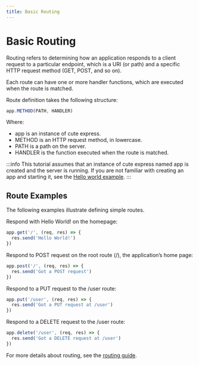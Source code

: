 ```yaml
---
title: Basic Routing
---
```


# Basic Routing

Routing refers to determining how an application responds to a client request to a particular endpoint, which is a URI (or path) and a specific HTTP request method (GET, POST, and so on).

Each route can have one or more handler functions, which are executed when the route is matched.

Route definition takes the following structure:

```js
app.METHOD(PATH, HANDLER)
```

Where:

- app is an instance of cute express.
- METHOD is an HTTP request method, in lowercase.
- PATH is a path on the server.
- HANDLER is the function executed when the route is matched.

:::info
This tutorial assumes that an instance of cute express named app is created and the server is running. If you are not familiar with creating an app and starting it, see the [Hello world example](./hello_world.md).
:::

## Route Examples

The following examples illustrate defining simple routes.

Respond with Hello World! on the homepage:

```js
app.get('/', (req, res) => {
  res.send('Hello World!')
})
```

Respond to POST request on the root route (/), the application’s home page:

```js
app.post('/', (req, res) => {
  res.send('Got a POST request')
})
```

Respond to a PUT request to the /user route:

```js
app.put('/user', (req, res) => {
  res.send('Got a PUT request at /user')
})
```

Respond to a DELETE request to the /user route:

```js
app.delete('/user', (req, res) => {
  res.send('Got a DELETE request at /user')
})
```

For more details about routing, see the [routing guide](../guide/routing.md).

